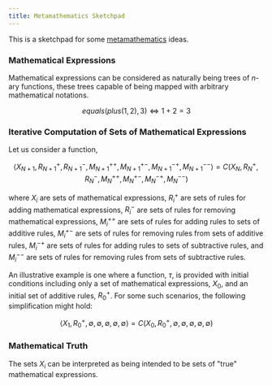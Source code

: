 ```yaml
---
title: Metamathematics Sketchpad
---
```


This is a sketchpad for some [metamathematics](https://en.wikipedia.org/wiki/Metamathematics) ideas.

### Mathematical Expressions

Mathematical expressions can be considered as naturally being trees of $n$-ary functions, these trees capable of being mapped with arbitrary mathematical notations.

$$ equals(plus(1, 2), 3) \Leftrightarrow 1 + 2 = 3 $$

### Iterative Computation of Sets of Mathematical Expressions

Let us consider a function,

$$ \left< X_{N+1}, R_{N+1}^{+}, R_{N+1}^{-}, M_{N+1}^{++}, M_{N+1}^{+-}, M_{N+1}^{-+}, M_{N+1}^{--} \right> = C \left( X_{N}, R_{N}^{+}, R_{N}^{-}, M_{N}^{++}, M_{N}^{+-}, M_{N}^{-+}, M_{N}^{--} \right) $$

where $X_{i}$ are sets of mathematical expressions, $R_{i}^{+}$ are sets of rules for adding mathematical expressions, $R_{i}^{-}$ are sets of rules for removing mathematical expressions, $M_{i}^{++}$ are sets of rules for adding rules to sets of additive rules, $M_{i}^{+-}$ are sets of rules for removing rules from sets of additive rules, $M_{i}^{-+}$ are sets of rules for adding rules to sets of subtractive rules, and $M_{i}^{--}$ are sets of rules for removing rules from sets of subtractive rules.

An illustrative example is one where a function, $\tau$, is provided with initial conditions including only a set of mathematical expressions, $X_{0}$, and an initial set of additive rules, $R_{0}^{+}$. For some such scenarios, the following simplification might hold:

$$ \left< X_{1}, R_{0}^{+}, \emptyset, \emptyset, \emptyset, \emptyset, \emptyset \right> = C \left( X_{0}, R_{0}^{+}, \emptyset, \emptyset, \emptyset, \emptyset, \emptyset \right) $$

### Mathematical Truth

The sets $X_{i}$ can be interpreted as being intended to be sets of "true" mathematical expressions.
